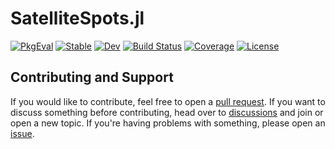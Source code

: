 # SatelliteSpots.jl

[![PkgEval](https://juliaci.github.io/NanosoldierReports/pkgeval_badges/S/SatelliteSpots.svg)](https://juliaci.github.io/NanosoldierReports/pkgeval_badges/report.html)
[![Stable](https://img.shields.io/badge/docs-stable-blue.svg)](https://JuliaHCI.github.io/SatelliteSpots.jl/stable)
[![Dev](https://img.shields.io/badge/docs-dev-blue.svg)](https://JuliaHCI.github.io/SatelliteSpots.jl/dev)
[![Build Status](https://github.com/JuliaHCI/SatelliteSpots.jl/actions/workflows/CI.yml/badge.svg?branch=main)](https://github.com/JuliaHCI/SatelliteSpots.jl/actions/workflows/CI.yml?query=branch%3Amain)
[![Coverage](https://codecov.io/gh/JuliaHCI/SatelliteSpots.jl/branch/main/graph/badge.svg)](https://codecov.io/gh/JuliaHCI/SatelliteSpots.jl)
[![License](https://img.shields.io/github/license/JuliaHCI/SatelliteSpots.jl?color=yellow)](LICENSE)

## Contributing and Support

If you would like to contribute, feel free to open a [pull request](https://github.com/JuliaHCI/SatelliteSpots.jl/pulls). If you want to discuss something before contributing, head over to [discussions](https://github.com/JuliaHCI/SatelliteSpots.jl/discussions) and join or open a new topic. If you're having problems with something, please open an [issue](https://github.com/JuliaHCI/SatelliteSpots.jl/issues).
